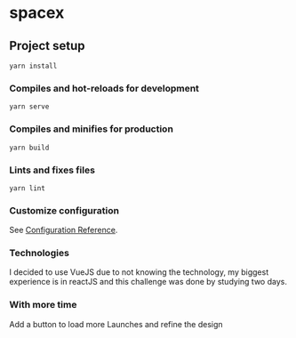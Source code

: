 # spacex

## Project setup

```
yarn install
```

### Compiles and hot-reloads for development

```
yarn serve
```

### Compiles and minifies for production

```
yarn build
```

### Lints and fixes files

```
yarn lint
```

### Customize configuration

See [Configuration Reference](https://cli.vuejs.org/config/).

### Technologies

I decided to use VueJS due to not knowing the technology, my biggest experience is in reactJS and this challenge was done by studying two days.

### With more time

Add a button to load more Launches and refine the design
